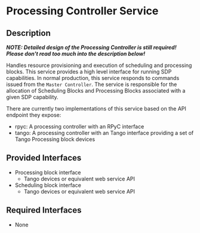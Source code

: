 # Processing Controller Service

## Description

***NOTE: Detailed design of the Processing Controller is still required!
Please don't read too much into the description below!***

Handles resource provisioning and execution of scheduling and processing 
blocks. This service provides a high level interface for running SDP 
capabilities. In normal production, this service responds to commands 
issued from the `Master Controller`. The service is responsible for the 
allocation of Scheduling Blocks and Processing Blocks associated with a 
given SDP capability.

There are currently two implementations of this service based on the API
endpoint they expose:

- rpyc:  A processing controller with an RPyC interface
- tango: A processing controller with an Tango interface providing a set of 
         Tango Processing block devices

## Provided Interfaces

- Processing block interface
    - Tango devices or equivalent web service API
- Scheduling block interface
    - Tango devices or equivalent web service API

## Required Interfaces

- None


